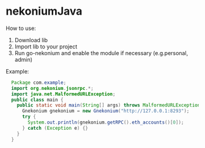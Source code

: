 ﻿# nekoniumJava
 How to use:
 1. Download lib
 2. Import lib to your project
 3. Run go-nekonium and enable the module if necessary (e.g.personal, admin)
 
 Example:
```java
  Package com.example;
  import org.nekonium.jsonrpc.*;
  import java.net.MalformedURLException;
  public class main {
    public static void main(String[] args) throws MalformedURLException {
      Gnekonium gnekonium = new Gnekonium("http://127.0.0.1:8293");
      try {
        System.out.println(gnekonium.getRPC().eth_accounts()[0]);
      } catch (Exception e) {}
    }
  }
```
